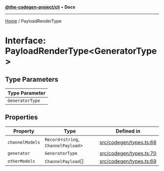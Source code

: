 [**@the-codegen-project/cli**](../API.md) • **Docs**

***

[Home](../API.md) / PayloadRenderType

# Interface: PayloadRenderType\<GeneratorType\>

## Type Parameters

| Type Parameter |
| ------ |
| `GeneratorType` |

## Properties

| Property | Type | Defined in |
| ------ | ------ | ------ |
| `channelModels` | `Record`\<`string`, `ChannelPayload`\> | [src/codegen/types.ts:68](https://github.com/the-codegen-project/cli/blob/main/src/codegen/types.ts#L68) |
| `generator` | `GeneratorType` | [src/codegen/types.ts:70](https://github.com/the-codegen-project/cli/blob/main/src/codegen/types.ts#L70) |
| `otherModels` | `ChannelPayload`[] | [src/codegen/types.ts:69](https://github.com/the-codegen-project/cli/blob/main/src/codegen/types.ts#L69) |
